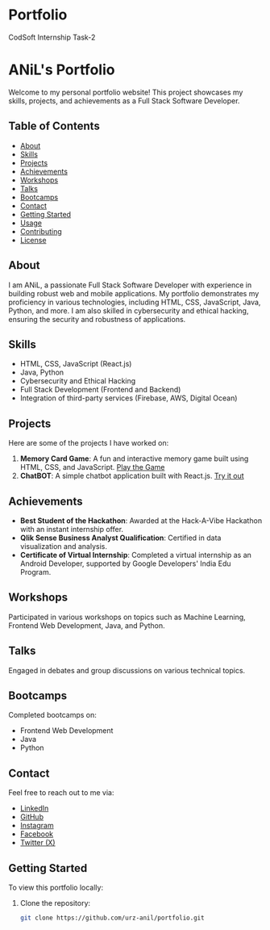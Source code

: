 # Portfolio
CodSoft Internship Task-2


# ANiL's Portfolio

Welcome to my personal portfolio website! This project showcases my skills, projects, and achievements as a Full Stack Software Developer.

## Table of Contents

- [About](#about)
- [Skills](#skills)
- [Projects](#projects)
- [Achievements](#achievements)
- [Workshops](#workshops)
- [Talks](#talks)
- [Bootcamps](#bootcamps)
- [Contact](#contact)
- [Getting Started](#getting-started)
- [Usage](#usage)
- [Contributing](#contributing)
- [License](#license)

## About

I am ANiL, a passionate Full Stack Software Developer with experience in building robust web and mobile applications. My portfolio demonstrates my proficiency in various technologies, including HTML, CSS, JavaScript, Java, Python, and more. I am also skilled in cybersecurity and ethical hacking, ensuring the security and robustness of applications.

## Skills

- HTML, CSS, JavaScript (React.js)
- Java, Python
- Cybersecurity and Ethical Hacking
- Full Stack Development (Frontend and Backend)
- Integration of third-party services (Firebase, AWS, Digital Ocean)

## Projects

Here are some of the projects I have worked on:

1. **Memory Card Game**: A fun and interactive memory game built using HTML, CSS, and JavaScript. [Play the Game](https://urzanilcardgame1.netlify.app/)
2. **ChatBOT**: A simple chatbot application built with React.js. [Try it out](https://anilchatbot.netlify.app/)

## Achievements

- **Best Student of the Hackathon**: Awarded at the Hack-A-Vibe Hackathon with an instant internship offer.
- **Qlik Sense Business Analyst Qualification**: Certified in data visualization and analysis.
- **Certificate of Virtual Internship**: Completed a virtual internship as an Android Developer, supported by Google Developers' India Edu Program.

## Workshops

Participated in various workshops on topics such as Machine Learning, Frontend Web Development, Java, and Python.

## Talks

Engaged in debates and group discussions on various technical topics.

## Bootcamps

Completed bootcamps on:
- Frontend Web Development
- Java
- Python

## Contact

Feel free to reach out to me via:
- [LinkedIn](https://www.linkedin.com/in/anilvjit/)
- [GitHub](https://github.com/urz-anil)
- [Instagram](https://www.instagram.com/urz_anil?igsh=bmQ1amh6MnJ6Y2E=)
- [Facebook](https://www.facebook.com/ANIL.RACHAMALLA.143/)
- [Twitter (X)](https://x.com/urz_anil)

## Getting Started

To view this portfolio locally:

1. Clone the repository:
   ```bash
   git clone https://github.com/urz-anil/portfolio.git
